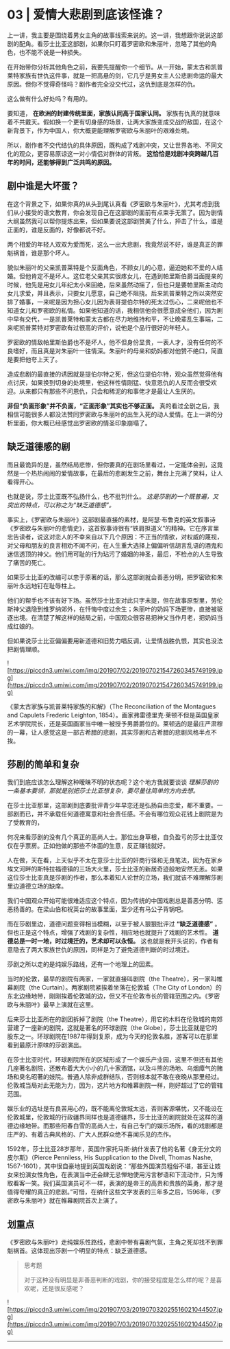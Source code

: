 # 03 | 爱情大悲剧到底该怪谁？

上一讲，我主要是围绕着男女主角的故事线索来说的。这一讲，我想跟你说说这部剧的配角。看莎士比亚这部剧，如果你只盯着罗密欧和朱丽叶，忽略了其他的角色，也不能不说是一种损失。

在开始带你分析其他角色之前，我要先提醒你一个细节。从一开始，蒙太古和凯普莱特家族有世仇这件事，就是一把高悬的剑，它几乎是男女主人公悲剧命运的最大原因。但你不觉得奇怪吗？剧作者完全没交代过，这仇到底是怎样的仇。

这么做有什么好处吗？有用的。

要知道， **在欧洲的封建传统里面，家族认同高于国家认同。** 家族有仇真的就意味着不共戴天。假如换一个更有切身感的场景，让两大家族变成交战的敌国，在这个新背景下，作为中国人，你大概更能理解罗密欧与朱丽叶的艰难处境。

所以，剧作者不交代结仇的具体原因，既构成了戏剧冲突，又让世界各地、不同文化的观众，更容易原谅这一对小情侣对群体的背叛。 **这恰恰是戏剧冲突跨越几百年的时间，还能够得到广泛共鸣的原因。**

## 剧中谁是大坏蛋？

在这个背景之下，如果你真的从头到尾认真看《罗密欧与朱丽叶》，尤其考虑到我们从小接受的语文教育，你会发现自己在这部剧的面前有点束手无策了。因为剧情大纲虽然我可以帮你提炼出来，但如果要说这部剧赞美了什么，抨击了什么，谁是正面的，谁是反面的，好像都说不好。

两个相爱的年轻人双双为爱而死，这么一出大悲剧，我竟然说不好，谁是真正的罪魁祸首，谁是那个坏人。

貌似朱丽叶的父亲凯普莱特是个反面角色，不顾女儿的心意，逼迫她和不爱的人结婚。但他肯定不是坏人。这位老父亲其实很疼女儿，在遇到帕里斯伯爵当面提亲的时候，他先是用女儿年纪太小来回绝，后来虽然动摇了，但也只是要帕里斯主动向女儿求爱，并且表示，只要女儿愿意，自己绝不阻挠。后来凯普莱特之所以突然安排了婚事，一来呢是因为担心女儿因为表哥提伯尔特的死太过伤心，二来呢他也不知道女儿和罗密欧的私情。如果他知道的话，我相信他会很愿意成全他们，因为剧中早有交代，一是凯普莱特和蒙太古都在尽力地维持和平，不让晚辈乱生事端，二来呢凯普莱特对罗密欧有过很高的评价，说他是个品行很好的年轻人。

罗密欧的情敌帕里斯伯爵也不是坏人，他不但身份显贵，一表人才，没有任何的不良嗜好，而且真是对朱丽叶一往情深。朱丽叶的母亲和奶妈都对他赞不绝口，简直是要把他夸上天了。

造成悲剧的最直接的诱因就是提伯尔特之死，但这位提伯尔特，观众虽然觉得他有点讨厌，如果换到切身的处境里，他这样性情刚猛、快意恩仇的人反而会很受欢迎。从来都只有那些不问恩仇，只会和稀泥的和事佬才是最让人生厌的。

 **非但“负面形象”并不负面，“正面形象”其实也不够正面。** 真的看过全剧之后，我相信可能很多人都没法赞同罗密欧与朱丽叶的出生入死的动人爱情。在上一讲的分析里面，你大概已经感觉出罗密欧的情圣印象崩塌了。

## 缺乏道德感的剧

而且最诡异的是，虽然结局悲惨，但你要真的在剧场里看过，一定能体会到，这竟然是一个热热闹闹的爱情故事，在最后的悲剧发生之前，舞台上充满了笑料，让人看得开心。

也就是说，莎士比亚既不弘扬什么，也不批判什么。 *这是莎剧的一个既普遍，又突出的特点，可以称之为“缺乏道德感”。*

事实上，《罗密欧与朱丽叶》这部剧最直接的素材，是阿瑟·布鲁克的英文叙事诗《罗密欧与朱丽叶的悲情史》，这首叙事诗很有“铁肩担道义”的精神。它在序言里忠告读者，说这对恋人的不幸来自以下几个原因：不正当的情欲，对权威的蔑视，对父母和朋友的良言相劝不闻不问，在人生重大选择上偏偏听信胡言乱语的酒鬼和迷信透顶的神父。他们用可耻的行为玷污了婚姻的神圣，最后，不检点的人生导致了痛苦的死亡。

如果莎士比亚的改编可以忠于原著的话，那么这部剧就会善恶分明，把罗密欧和朱丽叶永远地钉在耻辱柱上。

他们的帮手也不该有好下场。虽然莎士比亚对此只字未提，但在故事原型里，劳伦斯神父退隐到维罗纳郊外，在忏悔中度过余生；朱丽叶的奶妈下场更惨，直接被驱逐出境。在清楚了解这样的结局之前，中国观众很容易把神父当作月老，把奶妈当成红娘的。

但如果说莎士比亚偏偏要用新道德和旧势力唱反调，让爱情战胜仇恨，其实也没法把剧情理顺。

![https://piccdn3.umiwi.com/img/201907/02/201907021547260345749199.jpg](https://piccdn3.umiwi.com/img/201907/02/201907021547260345749199.jpg)

《蒙太古家族与凯普莱特家族的和解》（The Reconciliation of the Montagues and Capulets Frederic Leighton, 1854）。画家弗雷德里克·莱顿不但是英国皇家艺术学院院长，还是英国画家当中唯一被授予男爵爵位的。莱顿选的是最庄严肃穆的一幕，让人感觉这是一部古希腊的悲剧，其实莎剧和古希腊的悲剧风格半点不挨。

## 莎剧的简单和复杂

我们到底应该怎么理解这种暧昧不明的状态呢？这个地方我就要谈谈 *理解莎剧的一条基本要领，那就是别把莎士比亚想复杂，要尽量往简单的方向去想。*

在莎士比亚那里，这部剧到底要批评青少年早恋还是弘扬自由恋爱，都不重要。一部剧而已，并不承载任何道德寓意和社会责任感。不会有哪位观众花钱上剧院是为了受教育的，

何况来看莎剧的没有几个真正的高尚人士。那位出身草根，自负盈亏的莎士比亚仅仅在乎票房。正如他做的那些不体面的生意，反正赚钱就好。

人在做，天在看，上天似乎不太在意莎士比亚的奸商行径和无良笔法，因为在家乡埃文河畔的斯特拉福德镇的三场大火里，莎士比亚的新居奇迹般地安然无恙。如果这位莎士比亚真是莎剧的作者，那么本着知人论世的立场，我们就该不难理解莎剧里边道德立场的缺席。

我们中国观众开始可能很难适应这个特点，因为传统的中国戏剧总是善恶分明、惩恶扬善的。在梁山伯和祝英台的故事里面，至少还有马公子背锅吧。

而在莎剧里边，道德问题变得相当模糊，以至于被人狠狠批评过 **“缺乏道德感”** 。但也正是这个特点，增强了戏剧的复杂性，相应地也就提升了戏剧的艺术性。 **道德总是一时一地，时过境迁的，艺术却可以永恒。** 这也就是我开头说的，作者有意隐去了两大家族世仇的原因，同样是为了避免道德判断的时过境迁。

莎剧之所以走的是纯娱乐路线，还有一个地理上的因素。

当时的伦敦，最早的剧院有两家，一家就直接叫剧院（the Theatre），另一家叫帷幕剧院（the Curtain）。两家剧院紧挨着坐落在伦敦城（The City of London）的东北边缘地带，刚刚挨着伦敦城的边，但又不在伦敦市长的管辖范围之内。《罗密欧与朱丽叶》最早上演就在这里。

后来莎士比亚所在的剧团拆掉了剧院（the Theatre），用它的木料在伦敦城的南郊营建了一座新的剧院，这就是著名的环球剧院（the Globe），莎士比亚就是它的股东之一。环球剧院在1987年得到复原，成为今天的伦敦名胜，游客可以在那里看到最原汁原味的莎剧演出。

在莎士比亚时代，环球剧院所在的区域形成了一个娱乐产业园，这里不但还有其他几座著名剧院，还散布着大大小小的几十家酒馆，以及斗熊的场地、乌烟瘴气的赌场和臭名昭著的妓院。普通人除非成群结队，否则根本就不敢在夜晚从那里经过。伦敦城当局对此无能为力，因为，这片地方和帷幕剧院一样，刚好超过了它的管辖范围。

娱乐业的选址是有良苦用心的，既不能离伦敦城太远，否则客源堪忧，又不能设在伦敦城里，伦敦城的行政疆界同样也是道德疆界，莎士比亚的剧院就处在这样的道德边缘地带。而那些阳春白雪的高尚人士，有自己专门的娱乐场所，看的戏剧都是庄严的、有着古典风格的、广大人民群众绝不喜闻乐见的杰作。

1592年，莎士比亚28岁那年，英国作家托马斯·纳什发表了他的名著《身无分文的皮尔斯》（Pierce Penniless, His Supplication to the Divell, Thomas Nashe, 1567-1601），其中很自豪地提到英国戏剧说：“那些外国演员粗俗不堪，甚至让妓女来扮演女性角色，在表演当中还会肆无忌惮地使用污言秽语和下流动作，只为博取看客一笑。我们英国演员可不一样，表演的是帝王的高贵和贵族的英勇，那才是值得夸耀的真正的悲剧。”可惜，在纳什这些文字发表的三年多之后，1596年，《罗密欧与朱丽叶》就在帷幕剧院首次上演了。

## 划重点

《罗密欧与朱丽叶》走纯娱乐性路线，悲剧中带有喜剧气氛，主角之死却找不到罪魁祸首。这体现出莎剧一个明显的特点：缺乏道德感。

> 思考题
> 
> 对于这种没有明显是非善恶判断的戏剧，你的接受程度是怎么样的呢？是喜欢呢，还是很反感呢？

![https://piccdn3.umiwi.com/img/201907/03/201907032025516021044507.jpg](https://piccdn3.umiwi.com/img/201907/03/201907032025516021044507.jpg)

---
